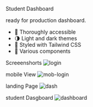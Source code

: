 Student Dashboard

 ready for production dashboard.


- 🦮 Thoroughly accessible
- 🌗 Light and dark themes
- 💅 Styled with Tailwind CSS
- 🧩 Various components

Screeenshorts
![login](https://user-images.githubusercontent.com/66510886/136501803-5e9753fa-3fe3-414f-95a3-54ea4278177f.png)

mobile View
![mob-login](https://user-images.githubusercontent.com/66510886/136501817-9edb7685-962c-47fd-a3c6-0252c619dfca.png)

landing Page
![dash](https://user-images.githubusercontent.com/66510886/136501821-37a50035-9777-4ed7-8a68-4b50e2f9f368.png)

student Dasgboard
![dashboard](https://user-images.githubusercontent.com/66510886/136501826-93da3940-c278-43bb-99f4-8bc5e82c93ce.png)
